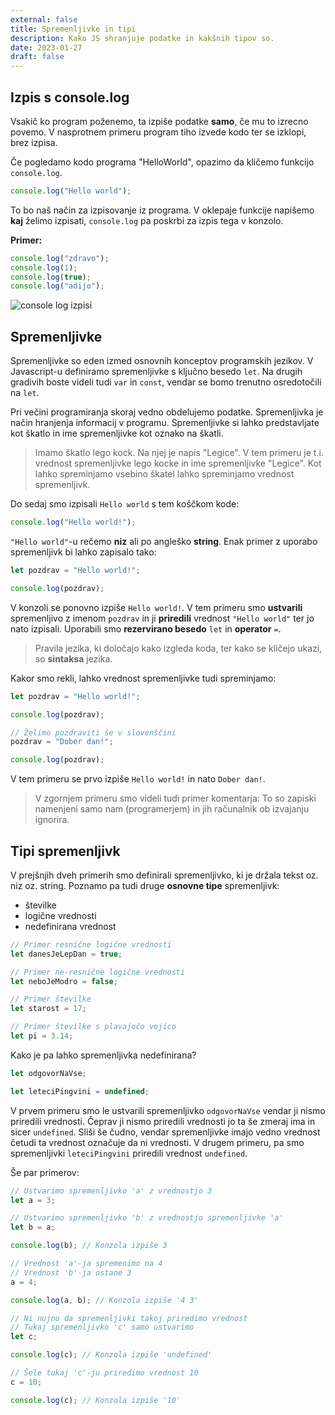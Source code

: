 ```yaml
---
external: false
title: Spremenljivke in tipi
description: Kako JS shranjuje podatke in kakšnih tipov so.
date: 2023-01-27
draft: false
---
```


## Izpis s console.log

Vsakič ko program poženemo, ta izpiše podatke **samo**, če mu to izrecno povemo. V nasprotnem primeru program tiho izvede kodo ter se izklopi, brez izpisa.  

Če pogledamo kodo programa "HelloWorld", opazimo da kličemo funkcijo `console.log`.  

```js
console.log("Hello world");
```

To bo naš način za izpisovanje iz programa. V oklepaje funkcije napišemo **kaj** želimo izpisati, `console.log` pa poskrbi za izpis tega v konzolo.  

**Primer:**  

```js
console.log("zdravo");
console.log(1);
console.log(true);
console.log("adijo");
```

![console log izpisi](/assets/img/consolelogs.png)


## Spremenljivke

Spremenljivke so eden izmed osnovnih konceptov programskih jezikov. V Javascript-u definiramo spremenljivke s ključno besedo `let`. Na drugih gradivih boste videli tudi `var` in `const`, vendar se bomo trenutno osredotočili na `let`.

Pri večini programiranja skoraj vedno obdelujemo podatke. Spremenljivka je način hranjenja informacij v programu. Spremenljivke si lahko predstavljate kot škatlo in ime spremenljivke kot oznako na škatli.

> Imamo škatlo lego kock. Na njej je napis "Legice". V tem primeru je t.i. vrednost spremenljivke lego kocke in ime spremenljivke "Legice". Kot lahko spreminjamo vsebino škatel lahko spreminjamo vrednost spremenljivk.

Do sedaj smo izpisali `Hello world` s tem koščkom kode:
```js
console.log("Hello world!");
```

`"Hello world"`-u rečemo **niz** ali po angleško **string**. Enak primer z uporabo spremenljivk bi lahko zapisalo tako:


```js
let pozdrav = "Hello world!";

console.log(pozdrav);
```

V konzoli se ponovno izpiše `Hello world!`. V tem primeru smo **ustvarili** spremenljivo z imenom `pozdrav` in ji **priredili** vrednost `"Hello world"` ter jo nato izpisali. Uporabili smo **rezervirano besedo** `let` in **operator** `=`.

> Pravila jezika, ki določajo kako izgleda koda, ter kako se kličejo ukazi, so **sintaksa** jezika.

Kakor smo rekli, lahko vrednost spremenljivke tudi spreminjamo:

```js
let pozdrav = "Hello world!";

console.log(pozdrav);

// Želimo pozdraviti še v slovenščini 
pozdrav = "Dober dan!";

console.log(pozdrav);
```

V tem primeru se prvo izpiše `Hello world!` in nato `Dober dan!`.

> V zgornjem primeru smo videli tudi primer komentarja: To so zapiski namenjeni samo nam (programerjem) in jih računalnik ob izvajanju ignorira. 

## Tipi spremenljivk

V prejšnjih dveh primerih smo definirali spremenljivko, ki je držala tekst oz. niz oz. string. Poznamo pa tudi druge **osnovne tipe** spremenljivk:
- številke 
- logične vrednosti 
- nedefinirana vrednost

```js
// Primer resnične logične vrednosti
let danesJeLepDan = true;

// Primer ne-resnične logične vrednosti
let neboJeModro = false;

// Primer številke
let starost = 17;

// Primer številke s plavajočo vejico 
let pi = 3.14;
```

Kako je pa lahko spremenljivka nedefinirana? 

```js
let odgovorNaVse; 

let leteciPingvini = undefined;
```

V prvem primeru smo le ustvarili spremenljivko `odgovorNaVse` vendar ji nismo priredili vrednosti. Čeprav ji nismo priredili vrednosti jo ta še zmeraj ima in sicer `undefined`. Sliši še čudno, vendar spremenljivke imajo vedno vrednost četudi ta vrednost označuje da ni vrednosti. V drugem primeru, pa smo  spremenljivki `leteciPingvini` priredili vrednost `undefined`.  

Še par primerov:
```js
// Ustvarimo spremenljivko 'a' z vrednostjo 3
let a = 3;

// Ustvarimo spremenljivko 'b' z vrednostjo spremenljivke 'a'
let b = a;

console.log(b); // Konzola izpiše 3

// Vrednost 'a'-ja spremenimo na 4
// Vrednost 'b'-ja ostane 3
a = 4; 

console.log(a, b); // Konzola izpiše '4 3'

// Ni nujno da spremenljivki takoj priredimo vrednost
// Tukaj spremenljivko 'c' samo ustvarimo
let c;

console.log(c); // Konzola izpiše 'undefined'

// Šele tukaj 'c'-ju priredimo vrednost 10  
c = 10;

console.log(c); // Konzola izpiše '10'
```